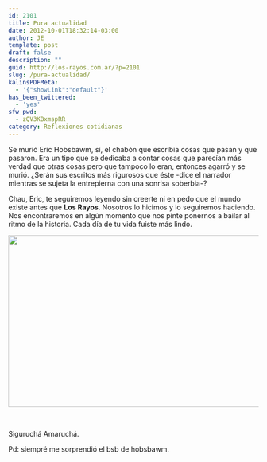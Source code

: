 ```yaml
---
id: 2101
title: Pura actualidad
date: 2012-10-01T18:32:14-03:00
author: JE
template: post
draft: false
description: ""
guid: http://los-rayos.com.ar/?p=2101
slug: /pura-actualidad/
kalinsPDFMeta:
  - '{"showLink":"default"}'
has_been_twittered:
  - 'yes'
sfw_pwd:
  - zQV3KBxmspRR
category: Reflexiones cotidianas
---
```

Se murió Eric Hobsbawm, sí, el chabón que escríbia cosas que pasan y que pasaron. Era un tipo que se dedicaba a contar cosas que parecían más verdad que otras cosas pero que tampoco lo eran, entonces agarró y se murió. ¿Serán sus escritos más rigurosos que éste -dice el narrador mientras se sujeta la entrepierna con una sonrisa soberbia-?

Chau, Eric, te seguiremos leyendo sin creerte ni en pedo que el mundo existe antes que **Los Rayos**. Nosotros lo hicimos y lo seguiremos haciendo. Nos encontraremos en algún momento que nos pinte ponernos a bailar al ritmo de la historia. Cada día de tu vida fuiste más lindo.

<img class="alignnone" src="https://l.yimg.com/bt/api/res/1.2/5Y1sixkxs53wl.3sn6LA2w--/YXBwaWQ9eW5ld3M7Zmk9ZmlsbDtoPTM0NTtweW9mZj0yNTtxPTg1O3c9NjMw/http://media.zenfs.com/en_us/News/ap_webfeeds/95d8874dac84c01b1c0f6a70670016e8.jpg" alt="" width="630" height="345" /> 

&nbsp;

Siguruchá Amaruchá.

Pd: siempré me sorprendió el bsb de hobsbawm.